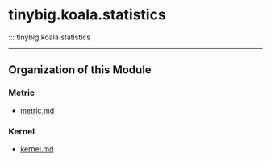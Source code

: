 # tinybig.koala.statistics

::: tinybig.koala.statistics

---------------------------------------
## Organization of this Module

### Metric
* [metric.md](metric.md)

### Kernel
* [kernel.md](kernel.md)

